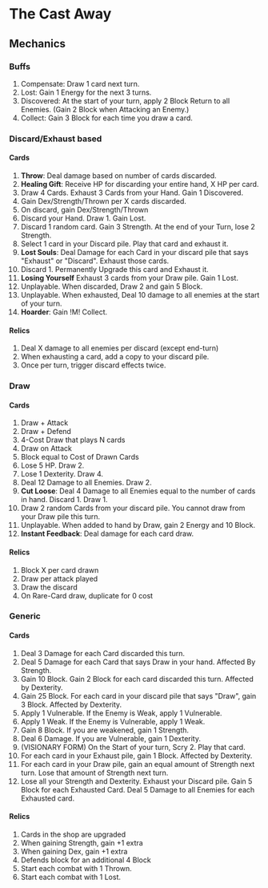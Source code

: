 # The Cast Away

## Mechanics

### Buffs

1. Compensate: Draw 1 card next turn.
2. Lost: Gain 1 Energy for the next 3 turns.
3. Discovered: At the start of your turn, apply 2 Block Return to all Enemies. (Gain 2 Block when Attacking an Enemy.)
4. Collect: Gain 3 Block for each time you draw a card.

### Discard/Exhaust based

#### Cards
1. **Throw**: Deal damage based on number of cards discarded.
2. **Healing Gift**: Receive HP for discarding your entire hand, X HP per card.
3. Draw 4 Cards. Exhaust 3 Cards from your Hand. Gain 1 Discovered.
4. Gain Dex/Strength/Thrown per X cards discarded.
5. On discard, gain Dex/Strength/Thrown
6. Discard your Hand. Draw 1. Gain Lost.
7. Discard 1 random card. Gain 3 Strength. At the end of your Turn, lose 2 Strength.
8. Select 1 card in your Discard pile. Play that card and exhaust it.
9. **Lost Souls**: Deal Damage for each Card in your discard pile that says "Exhaust" or "Discard". Exhaust those cards.
10. Discard 1. Permanently Upgrade this card and Exhaust it.
11. **Losing Yourself** Exhaust 3 cards from your Draw pile. Gain 1 Lost.
12. Unplayable. When discarded, Draw 2 and gain 5 Block.
13. Unplayable. When exhausted, Deal 10 damage to all enemies at the start of your turn.
14. **Hoarder**: Gain !M! Collect.

#### Relics
1. Deal X damage to all enemies per discard (except end-turn)
2. When exhausting a card, add a copy to your discard pile.
3. Once per turn, trigger discard effects twice.

### Draw

#### Cards

1. Draw + Attack
2. Draw + Defend
3. 4-Cost Draw that plays N cards
4. Draw on Attack
5. Block equal to Cost of Drawn Cards
6. Lose 5 HP. Draw 2.
7. Lose 1 Dexterity. Draw 4.
8. Deal 12 Damage to all Enemies. Draw 2.
9. **Cut Loose**: Deal 4 Damage to all Enemies equal to the number of cards in hand. Discard 1. Draw 1.
10. Draw 2 random Cards from your discard pile. You cannot draw from your Draw pile this turn.
11. Unplayable. When added to hand by Draw, gain 2 Energy and 10 Block.
12. **Instant Feedback**: Deal damage for each card draw.

#### Relics

1. Block X per card drawn
2. Draw per attack played
3. Draw the discard
4. On Rare-Card draw, duplicate for 0 cost

### Generic

#### Cards

1. Deal 3 Damage for each Card discarded this turn.
2. Deal 5 Damage for each Card that says Draw in your hand. Affected By Strength.
3. Gain 10 Block. Gain 2 Block for each card discarded this turn. Affected by Dexterity.
4. Gain 25 Block. For each card in your discard pile that says "Draw", gain 3 Block. Affected by Dexterity. 
5. Apply 1 Vulnerable. If the Enemy is Weak, apply 1 Vulnerable.
6. Apply 1 Weak. If the Enemy is Vulnerable, apply 1 Weak.
7. Gain 8 Block. If you are weakened, gain 1 Strength.
8. Deal 6 Damage. If you are Vulnerable, gain 1 Dexterity.
9. (VISIONARY FORM) On the Start of your turn, Scry 2. Play that card.
10. For each card in your Exhaust pile, gain 1 Block. Affected by Dexterity.
11. For each card in your Draw pile, gain an equal amount of Strength next turn. Lose that amount of Strength next turn.
12. Lose all your Strength and Dexterity. Exhaust your Discard pile. Gain 5 Block for each Exhausted Card. Deal 5 Damage to all Enemies for each Exhausted card.

#### Relics

1. Cards in the shop are upgraded
2. When gaining Strength, gain +1 extra
3. When gaining Dex, gain +1 extra
4. Defends block for an additional 4 Block
5. Start each combat with 1 Thrown.
6. Start each combat with 1 Lost.